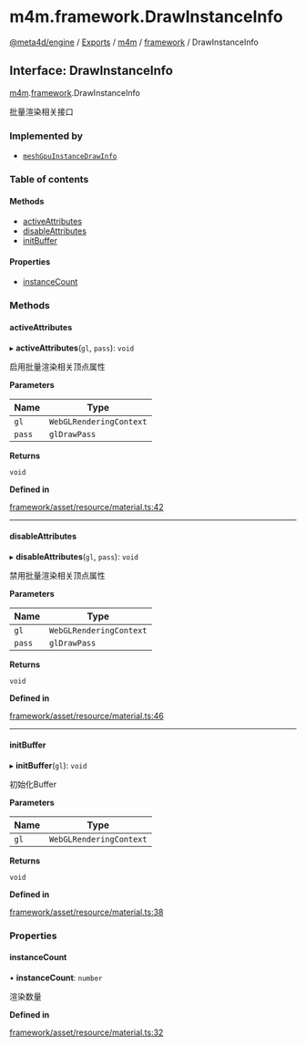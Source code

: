 # m4m.framework.DrawInstanceInfo

[@meta4d/engine](../) / [Exports](../modules/) / [m4m](../modules/m4m.md) / [framework](../modules/m4m.framework.md) / DrawInstanceInfo

## Interface: DrawInstanceInfo

[m4m](../modules/m4m.md).[framework](../modules/m4m.framework.md).DrawInstanceInfo

批量渲染相关接口

### Implemented by

* [`meshGpuInstanceDrawInfo`](../classes/m4m.framework.meshGpuInstanceDrawInfo.md)

### Table of contents

#### Methods

* [activeAttributes](m4m.framework.DrawInstanceInfo.md#activeattributes)
* [disableAttributes](m4m.framework.DrawInstanceInfo.md#disableattributes)
* [initBuffer](m4m.framework.DrawInstanceInfo.md#initbuffer)

#### Properties

* [instanceCount](m4m.framework.DrawInstanceInfo.md#instancecount)

### Methods

#### activeAttributes

▸ **activeAttributes**(`gl`, `pass`): `void`

启用批量渲染相关顶点属性

**Parameters**

| Name   | Type                    |
| ------ | ----------------------- |
| `gl`   | `WebGLRenderingContext` |
| `pass` | `glDrawPass`            |

**Returns**

`void`

**Defined in**

[framework/asset/resource/material.ts:42](https://github.com/meta4d-me/meta4d-engine/blob/cf6bfe6/src/framework/asset/resource/material.ts#L42)

***

#### disableAttributes

▸ **disableAttributes**(`gl`, `pass`): `void`

禁用批量渲染相关顶点属性

**Parameters**

| Name   | Type                    |
| ------ | ----------------------- |
| `gl`   | `WebGLRenderingContext` |
| `pass` | `glDrawPass`            |

**Returns**

`void`

**Defined in**

[framework/asset/resource/material.ts:46](https://github.com/meta4d-me/meta4d-engine/blob/cf6bfe6/src/framework/asset/resource/material.ts#L46)

***

#### initBuffer

▸ **initBuffer**(`gl`): `void`

初始化Buffer

**Parameters**

| Name | Type                    |
| ---- | ----------------------- |
| `gl` | `WebGLRenderingContext` |

**Returns**

`void`

**Defined in**

[framework/asset/resource/material.ts:38](https://github.com/meta4d-me/meta4d-engine/blob/cf6bfe6/src/framework/asset/resource/material.ts#L38)

### Properties

#### instanceCount

• **instanceCount**: `number`

渲染数量

**Defined in**

[framework/asset/resource/material.ts:32](https://github.com/meta4d-me/meta4d-engine/blob/cf6bfe6/src/framework/asset/resource/material.ts#L32)

